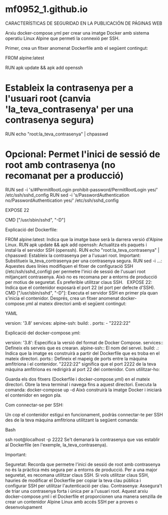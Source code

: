 # mf0952_1.github.io
CARACTERÍSTICAS DE SEGURIDAD EN LA PUBLICACIÓN DE PÁGINAS WEB

Arxiu docker-compose.yml per crear una imatge Docker amb sistema operatiu Linux Alpine que permeti la connexió per SSH.

Primer, crea un fitxer anomenat Dockerfile amb el següent contingut:

FROM alpine:latest

RUN apk update && apk add openssh

# Estableix la contrasenya per a l'usuari root (canvia 'la_teva_contrasenya' per una contrasenya segura)
RUN echo "root:la_teva_contrasenya" | chpasswd

# Opcional: Permet l'inici de sessió de root amb contrasenya (no recomanat per a producció)
RUN sed -i 's/#PermitRootLogin prohibit-password/PermitRootLogin yes/' /etc/ssh/sshd_config
RUN sed -i 's/PasswordAuthentication no/PasswordAuthentication yes/' /etc/ssh/sshd_config

EXPOSE 22

CMD ["/usr/sbin/sshd", "-D"]

Explicació del Dockerfile:

FROM alpine:latest: Indica que la imatge base serà la darrera versió d'Alpine Linux.
RUN apk update && apk add openssh: Actualitza els paquets i instal·la el servidor SSH (openssh).
RUN echo "root:la_teva_contrasenya" | chpasswd: Estableix la contrasenya per a l'usuari root. Important: Substitueix la_teva_contrasenya per una contrasenya segura.
RUN sed -i ...: Aquestes dues línies modifiquen el fitxer de configuració SSH (/etc/ssh/sshd_config) per permetre l'inici de sessió de l'usuari root mitjançant contrasenya. Això no es recomana per a entorns de producció per motius de seguretat. És preferible utilitzar claus SSH.   
EXPOSE 22: Indica que el contenidor exposarà el port 22 (el port per defecte d'SSH).
CMD ["/usr/sbin/sshd", "-D"]: Executa el servidor SSH en primer pla quan s'inicia el contenidor.
Després, crea un fitxer anomenat docker-compose.yml al mateix directori amb el següent contingut:

YAML

version: '3.8'
services:
  alpine-ssh:
    build: .
    ports:
      - "2222:22"

Explicació del docker-compose.yml:

version: '3.8': Especifica la versió del format de Docker Compose.
services:: Defineix els serveis que es crearan.
alpine-ssh:: El nom del servei.
build: .: Indica que la imatge es construirà a partir del Dockerfile que es troba en el mateix directori.
ports:: Defineix el mapeig de ports entre la màquina amfitriona i el contenidor. "2222:22" significa que el port 2222 de la teva màquina amfitriona es redirigirà al port 22 del contenidor.
Com utilitzar-ho:

Guarda els dos fitxers (Dockerfile i docker-compose.yml) en el mateix directori.
Obre la teva terminal i navega fins a aquest directori.
Executa la comanda: docker-compose up -d
Això construirà la imatge Docker i iniciarà el contenidor en segon pla.

Com connectar-se per SSH:

Un cop el contenidor estigui en funcionament, podràs connectar-te per SSH des de la teva màquina amfitriona utilitzant la següent comanda:

Bash

ssh root@localhost -p 2222
Se't demanarà la contrasenya que vas establir al Dockerfile (en l'exemple, la_teva_contrasenya).

Important:

Seguretat: Recorda que permetre l'inici de sessió de root amb contrasenya no és la pràctica més segura per a entorns de producció. Per a una major seguretat, es recomana utilitzar claus SSH. Si vols utilitzar claus SSH, hauries de modificar el Dockerfile per copiar la teva clau pública i configurar SSH per utilitzar l'autenticació per clau.
Contrasenya: Assegura't de triar una contrasenya forta i única per a l'usuari root.
Aquest arxiu docker-compose.yml i el Dockerfile et proporcionen una manera senzilla de crear un contenidor Alpine Linux amb accés SSH per a proves o desenvolupament
